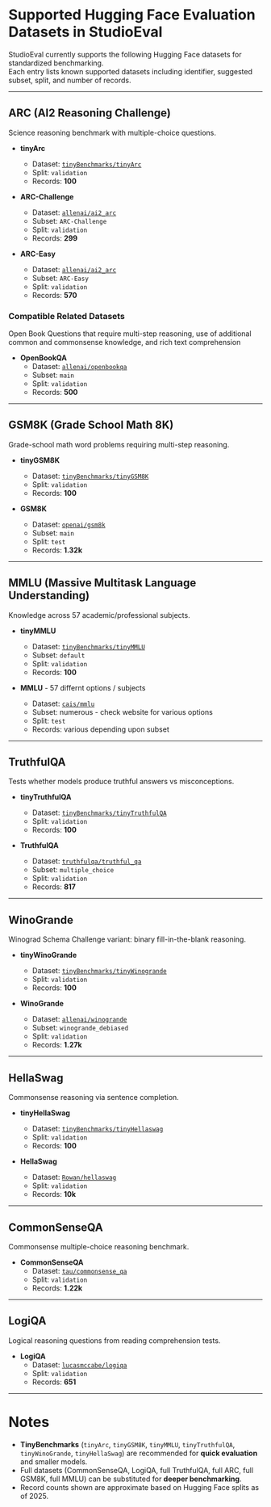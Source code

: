 # Supported Hugging Face Evaluation Datasets in StudioEval

StudioEval currently supports the following Hugging Face datasets for standardized benchmarking.  
Each entry lists known supported datasets including identifier, suggested subset, split, and number of records.

---

## ARC (AI2 Reasoning Challenge)
Science reasoning benchmark with multiple-choice questions.

- **tinyArc**
  - Dataset: [`tinyBenchmarks/tinyArc`](https://huggingface.co/datasets/tinyBenchmarks/tinyArc)
  - Split: `validation`
  - Records: **100**

- **ARC-Challenge**
  - Dataset: [`allenai/ai2_arc`](https://huggingface.co/datasets/allenai/ai2_arc)
  - Subset: `ARC-Challenge`
  - Split: `validation`
  - Records: **299**

- **ARC-Easy**
  - Dataset: [`allenai/ai2_arc`](https://huggingface.co/datasets/allenai/ai2_arc)
  - Subset: `ARC-Easy`
  - Split: `validation`
  - Records: **570**

### Compatible Related Datasets

Open Book Questions that require multi-step reasoning, use of additional common and commonsense knowledge, and rich text comprehension

- **OpenBookQA**
  - Dataset: [`allenai/openbookqa`](https://huggingface.co/datasets/allenai/openbookqa)
  - Subset: `main`
  - Split: `validation`
  - Records: **500**

---

## GSM8K (Grade School Math 8K)
Grade-school math word problems requiring multi-step reasoning.

- **tinyGSM8K**
  - Dataset: [`tinyBenchmarks/tinyGSM8K`](https://huggingface.co/datasets/tinyBenchmarks/tinyGSM8K)
  - Split: `validation`
  - Records: **100**

- **GSM8K**
  - Dataset: [`openai/gsm8k`](https://huggingface.co/datasets/openai/gsm8k)
  - Subset: `main`
  - Split: `test`
  - Records: **1.32k**

---

## MMLU (Massive Multitask Language Understanding)
Knowledge across 57 academic/professional subjects.

- **tinyMMLU**
  - Dataset: [`tinyBenchmarks/tinyMMLU`](https://huggingface.co/datasets/tinyBenchmarks/tinyMMLU)
  - Subset: `default`
  - Split: `validation`
  - Records: **100**

- **MMLU** - 57 differnt options / subjects
  - Dataset: [`cais/mmlu`](https://huggingface.co/datasets/cais/mmlu)
  - Subset: numerous - check website for various options
  - Split: `test`
  - Records: various depending upon subset

---

## TruthfulQA
Tests whether models produce truthful answers vs misconceptions.

- **tinyTruthfulQA**
  - Dataset: [`tinyBenchmarks/tinyTruthfulQA`](https://huggingface.co/datasets/tinyBenchmarks/tinyTruthfulQA)
  - Split: `validation`
  - Records: **100**

- **TruthfulQA**
  - Dataset: [`truthfulqa/truthful_qa`](https://huggingface.co/datasets/truthfulqa/truthful_qa)
  - Subset: `multiple_choice`
  - Split: `validation`
  - Records: **817**

---

## WinoGrande
Winograd Schema Challenge variant: binary fill-in-the-blank reasoning.

- **tinyWinoGrande**
  - Dataset: [`tinyBenchmarks/tinyWinogrande`](https://huggingface.co/datasets/tinyBenchmarks/tinyWinogrande)
  - Split: `validation`
  - Records: **100**

- **WinoGrande**
  - Dataset: [`allenai/winogrande`](https://huggingface.co/datasets/allenai/winogrande)
  - Subset: `winogrande_debiased`
  - Split: `validation`
  - Records: **1.27k**

---

## HellaSwag
Commonsense reasoning via sentence completion.

- **tinyHellaSwag**
  - Dataset: [`tinyBenchmarks/tinyHellaswag`](https://huggingface.co/datasets/tinyBenchmarks/tinyHellaswag)
  - Split: `validation`
  - Records: **100**

- **HellaSwag**
  - Dataset: [`Rowan/hellaswag`](https://huggingface.co/datasets/Rowan/hellaswag)
  - Split: `validation`
  - Records: **10k**

---

## CommonSenseQA
Commonsense multiple-choice reasoning benchmark.

- **CommonSenseQA**
  - Dataset: [`tau/commonsense_qa`](https://huggingface.co/datasets/tau/commonsense_qa)
  - Split: `validation`
  - Records: **1.22k**

---

## LogiQA
Logical reasoning questions from reading comprehension tests.

- **LogiQA**
  - Dataset: [`lucasmccabe/logiqa`](https://huggingface.co/datasets/lucasmccabe/logiqa)
  - Split: `validation`
  - Records: **651**

---

# Notes
- **TinyBenchmarks** (`tinyArc`, `tinyGSM8K`, `tinyMMLU`, `tinyTruthfulQA`, `tinyWinoGrande`, `tinyHellaSwag`) are recommended for **quick evaluation** and smaller models.  
- Full datasets (CommonSenseQA, LogiQA, full TruthfulQA, full ARC, full GSM8K, full MMLU) can be substituted for **deeper benchmarking**.  
- Record counts shown are approximate based on Hugging Face splits as of 2025.  
